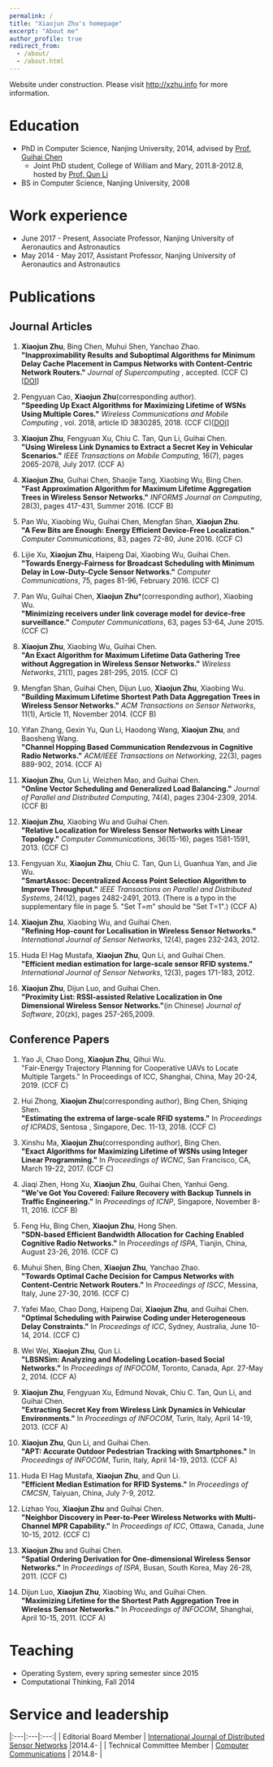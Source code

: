 ```yaml
---
permalink: /
title: "Xiaojun Zhu's homepage"
excerpt: "About me"
author_profile: true
redirect_from: 
  - /about/
  - /about.html
---
```


Website under construction. Please visit <http://xzhu.info> for more information.

Education
======
* PhD in Computer Science, Nanjing University, 2014, advised by [Prof. Guihai Chen](http://cs.nju.edu.cn/gchen)
	* Joint PhD student,  College of William and Mary, 2011.8-2012.8, hosted by [Prof. Qun Li](http://www.cs.wm.edu/~liqun)
* BS in Computer Science, Nanjing University, 2008

Work experience
======
* June 2017 - Present, Associate Professor, Nanjing University of Aeronautics and Astronautics
* May 2014 - May 2017, Assistant Professor, Nanjing University of Aeronautics and Astronautics
  


Publications
======

## Journal Articles
1. **Xiaojun Zhu**, Bing Chen, Muhui Shen, Yanchao Zhao. <br>
**"Inapproximability Results and Suboptimal Algorithms for Minimum Delay Cache Placement in Campus Networks with Content-Centric Network Routers."** *Journal of Supercomputing* , accepted. (CCF C) [[DOI](https://doi.org/10.1007/s11227-019-02783-z)]

1.  Pengyuan Cao, **Xiaojun Zhu**(corresponding author).<br>
**"Speeding Up Exact Algorithms for Maximizing Lifetime of WSNs Using Multiple Cores."** *Wireless Communications and Mobile Computing* , vol. 2018, article ID 3830285, 2018. (CCF C)[[DOI](https://doi.org/10.1155/2018/3830285)]

1. **Xiaojun Zhu**, Fengyuan Xu, Chiu C. Tan, Qun Li, Guihai Chen. <br>
**"Using Wireless Link Dynamics to Extract a Secret Key in Vehicular Scenarios."** *IEEE Transactions on Mobile Computing*, 16(7), pages 2065-2078, July 2017. (CCF A)

1. **Xiaojun Zhu**, Guihai Chen, Shaojie Tang, Xiaobing Wu, Bing Chen. <br>
**"Fast Approximation Algorithm for Maximum Lifetime Aggregation Trees in Wireless Sensor Networks."** *INFORMS Journal on Computing*, 28(3), pages 417-431, Summer 2016. (CCF B)

1. Pan Wu, Xiaobing Wu, Guihai Chen, Mengfan Shan, **Xiaojun Zhu**. <br>
**"A Few Bits are Enough: Energy Efficient Device-Free Localization."** *Computer Communications*, 83, pages 72-80, June 2016. (CCF C)

1. Lijie Xu, **Xiaojun Zhu**, Haipeng Dai, Xiaobing Wu, Guihai Chen. <br>
**"Towards Energy-Fairness for Broadcast Scheduling with Minimum Delay in Low-Duty-Cycle Sensor Networks."** *Computer Communications*, 75, pages 81-96, February 2016. (CCF C)

1. Pan Wu, Guihai Chen, **Xiaojun Zhu***(corresponding author), Xiaobing Wu. <br>
**"Minimizing receivers under link coverage model for device-free surveillance."** *Computer Communications*, 63, pages 53-64, June 2015. (CCF C)

1. **Xiaojun Zhu**, Xiaobing Wu, Guihai Chen.<br>
**"An Exact Algorithm for Maximum Lifetime Data Gathering Tree without Aggregation in Wireless Sensor Networks."** *Wireless Networks*, 21(1), pages 281-295, 2015. (CCF C)

1. Mengfan Shan, Guihai Chen, Dijun Luo, **Xiaojun Zhu**, Xiaobing Wu.<br>
**"Building Maximum Lifetime Shortest Path Data Aggregation Trees in Wireless Sensor Networks."** *ACM Transactions on Sensor Networks*, 11(1), Article 11, November 2014. (CCF B)


1. Yifan Zhang, Gexin Yu, Qun Li, Haodong Wang, **Xiaojun Zhu**, and Baosheng Wang. <br>
**"Channel Hopping Based Communication Rendezvous in Cognitive Radio Networks."** *ACM/IEEE Transactions on Networking*, 22(3), pages 889-902, 2014. (CCF A)

1. **Xiaojun Zhu**, Qun Li, Weizhen Mao, and Guihai Chen. <br>
**"Online Vector Scheduling and Generalized Load Balancing."** *Journal of Parallel and Distributed Computing*, 74(4), pages 2304-2309, 2014. (CCF B)


1. **Xiaojun Zhu**, Xiaobing Wu and Guihai Chen. <br>
**"Relative Localization for Wireless Sensor Networks with Linear Topology."** *Computer Communications*, 36(15-16), pages 1581-1591, 2013. (CCF C)


1. Fengyuan Xu, **Xiaojun Zhu**, Chiu C. Tan, Qun Li, Guanhua Yan, and Jie Wu. <br>
**"SmartAssoc: Decentralized Access Point Selection Algorithm to Improve Throughput."** *IEEE Transactions on Parallel and Distributed Systems*, 24(12), pages 2482-2491, 2013. (There is a typo in the supplementary file in page 5. "Set T=m" should be "Set T=1".) (CCF A)

1. **Xiaojun Zhu**, Xiaobing Wu, and Guihai Chen.<br>
**"Refining Hop-count for Localisation in Wireless Sensor Networks."** *International Journal of Sensor Networks*, 12(4), pages 232-243, 2012.

1. Huda El Hag Mustafa, **Xiaojun Zhu**, Qun Li, and Guihai Chen.<br>
**"Efficient median estimation for large-scale sensor RFID systems."** *International Journal of Sensor Networks*, 12(3), pages 171-183, 2012.

1. **Xiaojun Zhu**, Dijun Luo, and Guihai Chen.<br>
**"Proximity List: RSSI-assisted Relative Localization in One Dimensional Wireless Sensor Networks."**(in Chinese) *Journal of Software*, 20(zk), pages 257-265,2009.
  
## Conference Papers

1. Yao Ji, Chao Dong, **Xiaojun Zhu**, Qihui Wu.<br>
"Fair-Energy Trajectory Planning for Cooperative UAVs to Locate Multiple Targets." In Proceedings of ICC, Shanghai, China, May 20-24, 2019. (CCF C)


1. Hui Zhong, **Xiaojun Zhu**(corresponding author), Bing Chen, Shiqing Shen.<br>
**"Estimating the extrema of large-scale RFID systems."** In *Proceedings of ICPADS*, Sentosa , Singapore, Dec. 11-13, 2018. (CCF C)

1. Xinshu Ma, **Xiaojun Zhu**(corresponding author), Bing Chen.<br>
**"Exact Algorithms for Maximizing Lifetime of WSNs using Integer Linear Programming."** In *Proceedings of WCNC*, San Francisco, CA, March 19-22, 2017. (CCF C)

1. Jiaqi Zhen, Hong Xu, **Xiaojun Zhu**, Guihai Chen, Yanhui Geng.<br>
**"We've Got You Covered: Failure Recovery with Backup Tunnels in Traffic Engineering."** In *Proceedings of ICNP*, Singapore, November 8-11, 2016. (CCF B)

1. Feng Hu, Bing Chen, **Xiaojun Zhu**, Hong Shen.<br>
**"SDN-based Efficient Bandwidth Allocation for Caching Enabled Cognitive Radio Networks."** In *Proceedings of ISPA*, Tianjin, China, August 23-26, 2016. (CCF C)

1. Muhui Shen, Bing Chen, **Xiaojun Zhu**, Yanchao Zhao. <br>
**"Towards Optimal Cache Decision for Campus Networks with Content-Centric Network Routers."** In *Proceedings of ISCC*, Messina, Italy, June 27-30, 2016. (CCF C)


1. Yafei Mao, Chao Dong, Haipeng Dai, **Xiaojun Zhu**, and Guihai Chen. <br>
**"Optimal Scheduling with Pairwise Coding under Heterogeneous Delay Constraints."** In *Proceedings of ICC*, Sydney, Australia, June 10-14, 2014. (CCF C)


1. Wei Wei, **Xiaojun Zhu**, Qun Li.<br>
**"LBSNSim: Analyzing and Modeling Location-based Social Networks."** In *Proceedings of INFOCOM*, Toronto, Canada, Apr. 27-May 2, 2014. (CCF A)

1. **Xiaojun Zhu**, Fengyuan Xu, Edmund Novak, Chiu C. Tan, Qun Li, and Guihai Chen.<br>
**"Extracting Secret Key from Wireless Link Dynamics in Vehicular Environments."** In *Proceedings of INFOCOM*, Turin, Italy, April 14-19, 2013. (CCF A)


1. **Xiaojun Zhu**, Qun Li, and Guihai Chen. <br>
**"APT: Accurate Outdoor Pedestrian Tracking with Smartphones."** In *Proceedings of INFOCOM*, Turin, Italy, April 14-19, 2013. (CCF A)


1. Huda El Hag Mustafa, **Xiaojun Zhu**, and Qun Li. <br>
**"Efficient Median Estimation for RFID Systems."** In *Proceedings of CMCSN*, Taiyuan, China, July 7-9, 2012.

1. Lizhao You, **Xiaojun Zhu** and Guihai Chen. <br>
**"Neighbor Discovery in Peer-to-Peer Wireless Networks with Multi-Channel MPR Capability."** In *Proceedings of ICC*, Ottawa, Canada, June 10-15, 2012. (CCF C)


1. **Xiaojun Zhu** and Guihai Chen.<br>
**"Spatial Ordering Derivation for One-dimensional Wireless Sensor Networks."** In *Proceedings of ISPA*, Busan, South Korea, May 26-28, 2011. (CCF C)


1. Dijun Luo, **Xiaojun Zhu**, Xiaobing Wu, and Guihai Chen.<br>
**"Maximizing Lifetime for the Shortest Path Aggregation Tree in Wireless Sensor Networks."** In *Proceedings of INFOCOM*, Shanghai, April 10-15, 2011. (CCF A)


Teaching
======
* Operating System, every spring semester since 2015
* Computational Thinking, Fall 2014
  
Service and leadership
======


|:---|:---|:---:|
| Editorial Board Member   | [International Journal of Distributed Sensor Networks](http://www.hindawi.com/journals/ijdsn/editors/)    |2014.4-         |
| Technical Committee Member  | [Computer Communications](http://www.journals.elsevier.com/computer-communications/editorial-board/)  | 2014.8-               |
 
